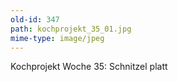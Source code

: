 ```yaml
---
old-id: 347
path: kochprojekt_35_01.jpg
mime-type: image/jpeg
---
```

Kochprojekt Woche 35:
Schnitzel platt
